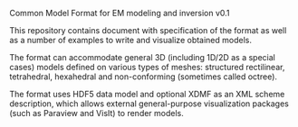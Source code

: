 Common Model Format for EM modeling and inversion v0.1

This repository contains document with specification of the format as well as a number of examples to write and visualize obtained models.

The format can accommodate general 3D (including 1D/2D as a special cases) models defined on various types of meshes: structured rectilinear, tetrahedral, hexahedral and non-conforming (sometimes called octree). 

The format uses HDF5 data model and optional XDMF as an XML scheme description, which allows external general-purpose visualization packages (such as Paraview and VisIt) to render models.